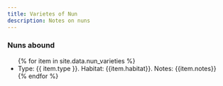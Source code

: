 ```yaml
---
title: Varietes of Nun
description: Notes on nuns
---
```


### Nuns abound

<ul>
{% for item in site.data.nun_varieties %}
  <li>
    Type: {{ item.type }}. Habitat: {{item.habitat}}. Notes: {{item.notes}}
  </li>
{% endfor %}
</ul>
